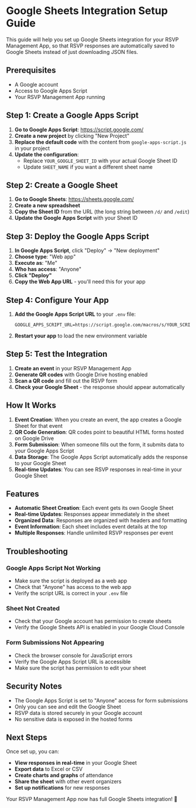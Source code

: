 # Google Sheets Integration Setup Guide

This guide will help you set up Google Sheets integration for your RSVP Management App, so that RSVP responses are automatically saved to Google Sheets instead of just downloading JSON files.

## Prerequisites

- A Google account
- Access to Google Apps Script
- Your RSVP Management App running

## Step 1: Create a Google Apps Script

1. **Go to Google Apps Script**: https://script.google.com/
2. **Create a new project** by clicking "New Project"
3. **Replace the default code** with the content from `google-apps-script.js` in your project
4. **Update the configuration**:
   - Replace `YOUR_GOOGLE_SHEET_ID` with your actual Google Sheet ID
   - Update `SHEET_NAME` if you want a different sheet name

## Step 2: Create a Google Sheet

1. **Go to Google Sheets**: https://sheets.google.com/
2. **Create a new spreadsheet**
3. **Copy the Sheet ID** from the URL (the long string between `/d/` and `/edit`)
4. **Update the Google Apps Script** with your Sheet ID

## Step 3: Deploy the Google Apps Script

1. **In Google Apps Script**, click "Deploy" → "New deployment"
2. **Choose type**: "Web app"
3. **Execute as**: "Me"
4. **Who has access**: "Anyone"
5. **Click "Deploy"**
6. **Copy the Web App URL** - you'll need this for your app

## Step 4: Configure Your App

1. **Add the Google Apps Script URL** to your `.env` file:
   ```
   GOOGLE_APPS_SCRIPT_URL=https://script.google.com/macros/s/YOUR_SCRIPT_ID/exec
   ```

2. **Restart your app** to load the new environment variable

## Step 5: Test the Integration

1. **Create an event** in your RSVP Management App
2. **Generate QR codes** with Google Drive hosting enabled
3. **Scan a QR code** and fill out the RSVP form
4. **Check your Google Sheet** - the response should appear automatically

## How It Works

1. **Event Creation**: When you create an event, the app creates a Google Sheet for that event
2. **QR Code Generation**: QR codes point to beautiful HTML forms hosted on Google Drive
3. **Form Submission**: When someone fills out the form, it submits data to your Google Apps Script
4. **Data Storage**: The Google Apps Script automatically adds the response to your Google Sheet
5. **Real-time Updates**: You can see RSVP responses in real-time in your Google Sheet

## Features

- **Automatic Sheet Creation**: Each event gets its own Google Sheet
- **Real-time Updates**: Responses appear immediately in the sheet
- **Organized Data**: Responses are organized with headers and formatting
- **Event Information**: Each sheet includes event details at the top
- **Multiple Responses**: Handle unlimited RSVP responses per event

## Troubleshooting

### Google Apps Script Not Working
- Make sure the script is deployed as a web app
- Check that "Anyone" has access to the web app
- Verify the script URL is correct in your `.env` file

### Sheet Not Created
- Check that your Google account has permission to create sheets
- Verify the Google Sheets API is enabled in your Google Cloud Console

### Form Submissions Not Appearing
- Check the browser console for JavaScript errors
- Verify the Google Apps Script URL is accessible
- Make sure the script has permission to edit your sheet

## Security Notes

- The Google Apps Script is set to "Anyone" access for form submissions
- Only you can see and edit the Google Sheet
- RSVP data is stored securely in your Google account
- No sensitive data is exposed in the hosted forms

## Next Steps

Once set up, you can:
- **View responses in real-time** in your Google Sheet
- **Export data** to Excel or CSV
- **Create charts and graphs** of attendance
- **Share the sheet** with other event organizers
- **Set up notifications** for new responses

Your RSVP Management App now has full Google Sheets integration! 🎉
